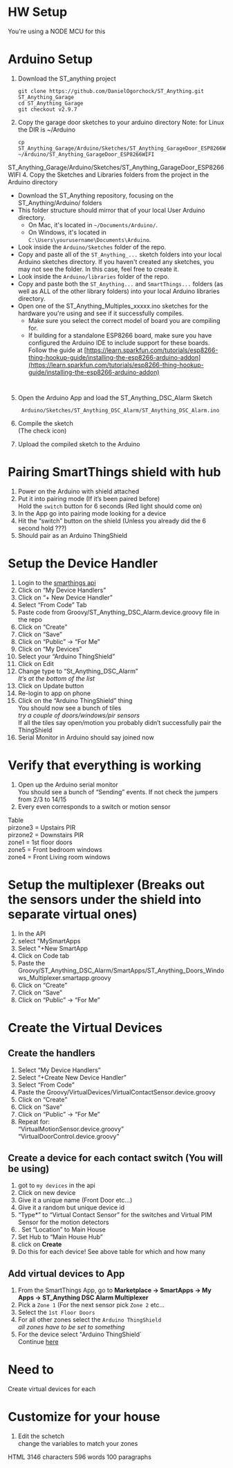 # HW Setup
You're using a NODE MCU for this

# Arduino Setup

1.  Download the ST_anything project
    
    ```
    git clone https://github.com/DanielOgorchock/ST_Anything.git ST_Anything_Garage
    cd ST_Anything_Garage
    git checkout v2.9.7
    ```
2. Copy the garage door sketches to your arduino directory
  Note: for Linux the DIR is ~/Arduino

   ```
   cp ST_Anything_Garage/Arduino/Sketches/ST_Anything_GarageDoor_ESP8266WIFI ~/Arduino/ST_Anything_GarageDoor_ESP8266WIFI
  ST_Anything_Garage/Arduino/Sketches/ST_Anything_GarageDoor_ESP8266WIFI
4.  Copy the Sketches and Libraries folders from the project in the Arduino directory
-   Download the ST_Anything repository, focusing on the ST_Anything/Arduino/ folders
-   This folder structure should mirror that of your local User Arduino directory.
    -   On Mac, it's located in  `~/Documents/Arduino/`.
    -   On Windows, it's located in  `C:\Users\yourusername\Documents\Arduino`.
-   Look inside the  `Arduino/Sketches`  folder of the repo.
-   Copy and paste all of the  `ST_Anything_...`  sketch folders into your local Arduino sketches directory. If you haven't created any sketches, you may not see the folder. In this case, feel free to create it.
-   Look inside the  `Arduino/libraries`  folder of the repo.
-   Copy and paste both the  `ST_Anything...`  and  `SmartThings...`  folders (as well as ALL of the other library folders) into your local Arduino libraries directory.
-   Open one of the ST_Anything_Multiples_xxxxx.ino sketches for the hardware you're using and see if it successfully compiles.
    -   Make sure you select the correct model of board you are compiling for.
    -   If building for a standalone ESP8266 board, make sure you have configured the Arduino IDE to include support for these boards. Follow the guide at  [https://learn.sparkfun.com/tutorials/esp8266-thing-hookup-guide/installing-the-esp8266-arduino-addon](https://learn.sparkfun.com/tutorials/esp8266-thing-hookup-guide/installing-the-esp8266-arduino-addon)
    ```
    
    
5.  Open the Arduino App and load the ST_Anything_DSC_Alarm Sketch
    
    ```
     Arduino/Sketches/ST_Anything_DSC_Alarm/ST_Anything_DSC_Alarm.ino
    
    ```
    
6.  Compile the sketch  
    (The check icon)
    
7.  Upload the compiled sketch to the Arduino
    

# Pairing SmartThings shield with hub

1.  Power on the Arduino with shield attached
2.  Put it into pairing mode (If it’s been paired before)  
    Hold the  `switch`  button for 6 seconds (Red light should come on)
3.  In the App go into pairing mode looking for a device
4.  Hit the “switch” button on the shield (Unless you already did the 6 second hold ???)
5.  Should pair as an Arduino ThingShield

# Setup the Device Handler

1.  Login to the  [smarthings api](https://graph.api.smartthings.com/login/auth)
2.  Click on “My Device Handlers”
3.  Click on “+ New Device Handler”
4.  Select “From Code” Tab
5.  Paste code from Groovy/ST_Anything_DSC_Alarm.device.groovy file in the repo
6.  Click on “Create”
7.  Click on “Save”
8.  Click on “Public” -> “For Me”
9.  Click on “My Devices”
10.  Select your “Arduino ThingShield”
11.  Click on Edit
12.  Change type to “St_Anything_DSC_Alarm”  
    _It’s at the bottom of the list_
13.  Click on Update button
14.  Re-login to app on phone
15.  Click on the “Arduino ThingShield” thing  
    You should now see a bunch of tiles  
    _try a couple of doors/windows/pir sensors_  
    If all the tiles say open/motion you probably didn’t successfully pair the ThingShield
16.  Serial Monitor in Arduino should say joined now

# Verify that everything is working

1.  Open up the Arduino serial monitor  
    You should see a bunch of “Sending” events. If not check the jumpers from 2/3 to 14/15
2.  Every even corresponds to a switch or motion sensor

Table  
pirzone3 = Upstairs PIR  
pirzone2 = Downstairs PIR  
zone1 = 1st floor doors  
zone5 = Front bedroom windows  
zone4 = Front Living room windows

# Setup the multiplexer (Breaks out the sensors under the shield into separate virtual ones)

1.  In the API
2.  select "MySmartApps
3.  Select "+New SmartApp
4.  Click on Code tab
5.  Paste the Groovy/ST_Anything_DSC_Alarm/SmartApps/ST_Anything_Doors_Windows_Multiplexer.smartapp.groovy
6.  Click on “Create”
7.  Click on “Save”
8.  Click on “Public” -> “For Me”

# Create the Virtual Devices

## Create the handlers

1.  Select “My Device Handlers”
2.  Select “+Create New Device Handler”
3.  Select “From Code”
4.  Paste the Groovy/VirtualDevices/VirtualContactSensor.device.groovy
5.  Click on “Create”
6.  Click on “Save”
7.  Click on “Public” -> “For Me”
8.  Repeat for:  
    “VirtualMotionSensor.device.groovy”  
    “VirtualDoorControl.device.groovy”

## Create a device for each contact switch (You will be using)

1.  got to  `my devices`  in the api
2.  Click on new device
3.  Give it a unique name (Front Door etc…)
4.  Give it a random but unique device id
5.  “Type*” to “Virtual Contact Sensor” for the switches and Virtual PIM Sensor for the motion detectors
6.  . Set “Location” to Main House
7.  Set Hub to “Main House Hub”
8.  click on  **Create**
9.  Do this for each device! See above table for which and how many

## Add virtual devices to App

1.  From the SmartThings App, go to  **Marketplace -> SmartApps -> My Apps -> ST_Anything DSC Alarm Multiplexer**
2.  Pick a  `Zone 1`  (For the next sensor pick  `Zone 2`  etc…
3.  Select the  `1st Floor Doors`
4.  For all other zones select the  `Arduino ThingShield`  
    _all zones have to be set to something_
5.  For the device select "Arduino ThingShield`  
    Continue  [here](http://www.kendrickcoleman.com/index.php/Tech-Blog/total-noob-guide-to-move-your-old-wired-security-system-to-smartthings.html)

# Need to

Create virtual devices for each

# Customize for your house

1.  Edit the schetch  
    change the variables to match your zones

HTML 3146  characters 596  words 100  paragraphs
<!--stackedit_data:
eyJoaXN0b3J5IjpbMTkyNjY1MDU5NSwtMTU3MzEzNTQzNywtNT
cwODUxNDc2XX0=
-->